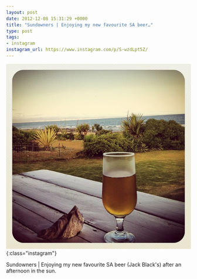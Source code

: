 ```yaml
---
layout: post
date: 2012-12-08 15:31:29 +0000
title: "Sundowners | Enjoying my new favourite SA beer…"
type: post
tags:
- instagram
instagram_url: https://www.instagram.com/p/S-wzdLpt5Z/
---
```


![Instagram - S-wzdLpt5Z](/assets/S-wzdLpt5Z.jpg){:class="instagram"}

Sundowners | Enjoying my new favourite SA beer (Jack Black's) after an afternoon in the sun.
